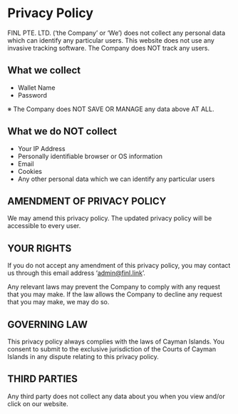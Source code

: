 # Privacy Policy

FINL PTE. LTD. (‘the Company’ or ‘We’) does not collect any personal data which can identify any particular users. This website does not use any invasive tracking software. The Company does NOT track any users.

## What we collect

* Wallet Name
* Password

※ The Company does NOT SAVE OR MANAGE any data above AT ALL.

## What we do NOT collect

* Your IP Address
* Personally identifiable browser or OS information
* Email
* Cookies
* Any other personal data which we can identify any particular users

## AMENDMENT OF PRIVACY POLICY

We may amend this privacy policy. The updated privacy policy will be accessible to every user.&#x20;

## YOUR RIGHTS

If you do not accept any amendment of this privacy policy, you may contact us through this email address ‘admin@finl.link’.

Any relevant laws may prevent the Company to comply with any request that you may make. If the law allows the Company to decline any request that you may make, we may do so.

## GOVERNING LAW

This privacy policy always complies with the laws of Cayman Islands. You consent to submit to the exclusive jurisdiction of the Courts of Cayman Islands in any dispute relating to this privacy policy.

## THIRD PARTIES

Any third party does not collect any data about you when you view and/or click on our website.





